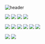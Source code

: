 

<!--
**parkgeonwo/parkgeonwo** is a ✨ _special_ ✨ repository because its `README.md` (this file) appears on your GitHub profile.

Here are some ideas to get you started:

- 🔭 I’m currently working on ...
- 🌱 I’m currently learning ...
- 👯 I’m looking to collaborate on ...
- 🤔 I’m looking for help with ...
- 💬 Ask me about ...
- 📫 How to reach me: ...
- 😄 Pronouns: ...
- ⚡ Fun fact: ...
-->

![header](https://capsule-render.vercel.app/api?type=waving&color=F7CDCD$height=400&text=Park%Geonwoo&fontColor=FFFFFF)



<img src="https://img.shields.io/badge/Python-3766AB?style=flat-square&logo=Python&logoColor=white"/> <img src="https://img.shields.io/badge/RStudio-75AADB?style=flat-square&logo=RStudio&logoColor=white"/> <img src="https://img.shields.io/badge/HTML5-E34F26?style=flat-square&logo=HTML5&logoColor=white"/> <img src="https://img.shields.io/badge/CSS3-1572B6?style=flat-square&logo=CSS3&logoColor=white"/>

<img src="https://img.shields.io/badge/oracle-F80000?style=flat-square&logo=oracle&logoColor=white"/> <img src="https://img.shields.io/badge/Linux-FCC624?style=flat-square&logo=Linux&logoColor=white"/> <img src="https://img.shields.io/badge/Hive-FDEE21?style=flat-square&logo=Hive&logoColor=white"/> <img src="https://img.shields.io/badge/MySQL-4479A1?style=flat-square&logo=MySQL&logoColor=white"/> <img src="https://img.shields.io/badge/MongoDB-47A248?style=flat-square&logo=MongoDB&logoColor=white"/> <img src="https://img.shields.io/badge/Apache Spark-E25A1C?style=flat-square&logo=Apache Spark&logoColor=white"/>

<img src="https://img.shields.io/badge/TensorFlow-FF6F00?style=flat-square&logo=TensorFlow&logoColor=white"/> <img src="https://img.shields.io/badge/PyTorch-EE4C2C?style=flat-square&logo=PyTorch&logoColor=white"/> 

